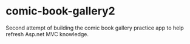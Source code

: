 # comic-book-gallery2
Second attempt of building the comic book gallery practice app to help refresh Asp.net MVC knowledge.
